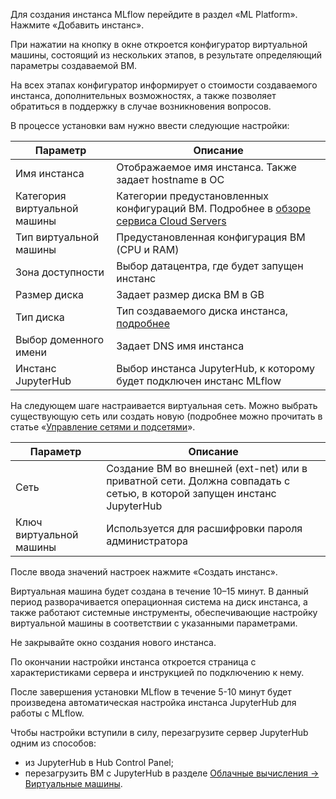 Для создания инстанса MLflow перейдите в раздел «ML Platform». Нажмите «Добавить инстанс».

При нажатии на кнопку в окне откроется конфигуратор виртуальной машины, состоящий из нескольких этапов, в результате определяющий параметры создаваемой ВМ.

На всех этапах конфигуратор информирует о стоимости создаваемого инстанса, дополнительных возможностях, а также позволяет обратиться в поддержку в случае возникновения вопросов.

В процессе установки вам нужно ввести следующие настройки:

| Параметр | Описание |
| --- | --- |
| Имя инстанса | Отображаемое имя инстанса. Также задает hostname в ОС |
| Категория виртуальной машины | Категории предустановленных конфигураций ВМ. Подробнее в [обзоре сервиса Cloud Servers](/ru/base/iaas/concepts/about#shablony_konfiguraciy) |
| Тип виртуальной машины | Предустановленная конфигурация ВМ (CPU и RAM) |
| Зона доступности	| Выбор датацентра, где будет запущен инстанс |
| Размер диска | Задает размер диска ВМ в GB |
| Тип диска	| Тип создаваемого диска инстанса, [подробнее](/base/iaas/concepts/volume-sla/) |
| Выбор доменного имени | Задает DNS имя инстанса |
| Инстанс JupyterHub | Выбор инстанса JupyterHub, к которому будет подключен инстанс MLflow |

На следующем шаге настраивается виртуальная сеть. Можно выбрать существующую сеть или создать новую (подробнее можно прочитать в статье «[Управление сетями и подсетями](/ru/networks/vnet/operations/manage-net/)».

| Параметр | Описание |
| --- | --- |
| Сеть | Создание ВМ во внешней (ext-net) или в приватной сети. Должна совпадать с сетью, в которой запущен инстанс JupyterHub |
| Ключ виртуальной машины | Используется для расшифровки пароля администратора |

После ввода значений настроек нажмите «Создать инстанс».

Виртуальная машина будет создана в течение 10–15 минут. В данный период разворачивается операционная система на диск инстанса, а также работают системные инструменты, обеспечивающие настройку виртуальной машины в соответствии с указанными параметрами.

<warn>

Не закрывайте окно создания нового инстанса.

По окончании настройки инстанса откроется страница с характеристиками сервера и инструкцией по подключению к нему.

После завершения установки MLflow в течение 5-10 минут будет произведена автоматическая настройка инстанса JupyterHub для работы с MLflow.

Чтобы настройки вступили в силу, перезагрузите сервер JupyterHub одним из способов:

* из JupyterHub в Hub Control Panel;
* перезагрузить ВМ с JupyterHub в разделе [Облачные вычисления -> Виртуальные машины](/ru/base/iaas/service-management/vm/vm-manage/).

</warn>
